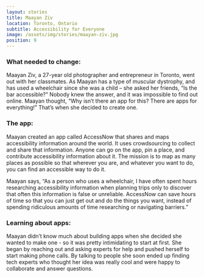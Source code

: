 ```yaml
---
layout: stories
title: Maayan Ziv
location: Toronto, Ontario
subtitle: Accessibility for Everyone
image: /assets/img/stories/maayan-ziv.jpg
position: 9
---
```

### What needed to change:

Maayan Ziv, a 27-year old photographer and entrepreneur in Toronto, went out with her classmates. As Maayan has a type of muscular dystrophy, and has used a wheelchair since she was a child – she asked her friends, “Is the bar accessible?” Nobody knew the answer, and it was impossible to find out online. Maayan thought, “Why isn’t there an app for this? There are apps for everything!” That’s when she decided to create one.

### The app:

Maayan created an app called AccessNow that shares and maps accessibility information around the world. It uses crowdsourcing to collect and share that information. Anyone can go on the app, pin a place, and contribute accessibility information about it. The mission is to map as many places as possible so that wherever you are, and whatever you want to do, you can find an accessible way to do it.

Maayan says, “As a person who uses a wheelchair, I have often spent hours researching accessibility information when planning trips only to discover that often this information is false or unreliable. AccessNow can save hours of time so that you can just get out and do the things you want, instead of spending ridiculous amounts of time researching or navigating barriers.”

### Learning about apps:
Maayan didn’t know much about building apps when she decided she wanted to make one - so it was pretty intimidating to start at first. She began by reaching out and asking experts for help and pushed herself to start making phone calls. By talking to people she soon ended up finding tech experts who thought her idea was really cool and were happy to collaborate and answer questions.
